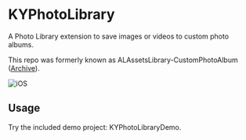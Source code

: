 KYPhotoLibrary
===

A Photo Library extension to save images or videos to custom photo albums.

This repo was formerly known as ALAssetsLibrary-CustomPhotoAlbum ([Archive](https://github.com/Kjuly/ALAssetsLibrary-CustomPhotoAlbum)).

![iOS][iOS-Badge]  

[iOS-Badge]: https://img.shields.io/badge/iOS-15.5%2B-blue?labelColor=00367A&color=3081D0


## Usage

Try the included demo project: KYPhotoLibraryDemo.

